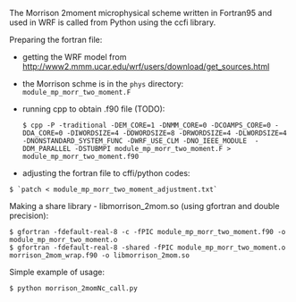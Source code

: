 The Morrison 2moment microphysical scheme written in Fortran95 and used in WRF is called from Python using the ccfi library.

Preparing the fortran file:
  * getting the WRF model from http://www2.mmm.ucar.edu/wrf/users/download/get_sources.html
  * the Morrison schme is in the `phys` directory: `module_mp_morr_two_moment.F`
  * running cpp to obtain .f90 file (TODO):
   
    `$ cpp -P -traditional -DEM_CORE=1 -DNMM_CORE=0 -DCOAMPS_CORE=0 -DDA_CORE=0 -DIWORDSIZE=4 -DDWORDSIZE=8 -DRWORDSIZE=4 -DLWORDSIZE=4 -DNONSTANDARD_SYSTEM_FUNC -DWRF_USE_CLM -DNO_IEEE_MODULE  -DDM_PARALLEL -DSTUBMPI module_mp_morr_two_moment.F > module_mp_morr_two_moment.f90`
   
   * adjusting the fortran file to cffi/python codes:


    $ `patch < module_mp_morr_two_moment_adjustment.txt`

Making a share library - libmorrison_2mom.so (using gfortran and double precision):

    $ gfortran -fdefault-real-8 -c -fPIC module_mp_morr_two_moment.f90 -o module_mp_morr_two_moment.o
    $ gfortran -fdefault-real-8 -shared -fPIC module_mp_morr_two_moment.o morrison_2mom_wrap.f90 -o libmorrison_2mom.so

Simple example of usage:
 
    $ python morrison_2momNc_call.py